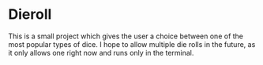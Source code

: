 # Dieroll
This is a small project which gives the user a choice between one of the most popular types of dice. I hope to allow multiple die rolls in the future, as it only allows one right now and runs only in the terminal.
